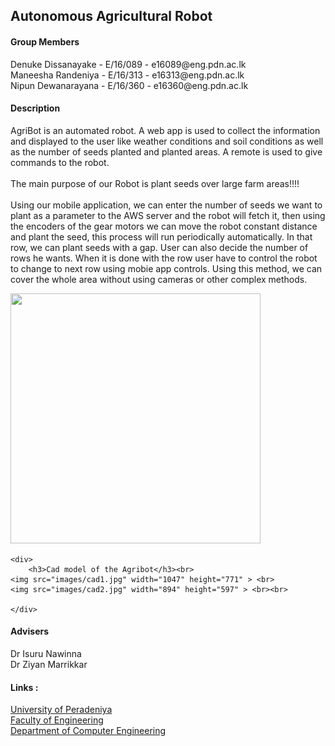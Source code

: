 <!DOCTYPE html>
<html>
<head>
	<h2>Autonomous Agricultural Robot</h2>
</head>
<body>
	<h4>Group Members</h4>
		<div>
			<div>Denuke Dissanayake - E/16/089 - e16089@eng.pdn.ac.lk</div>
			<div>Maneesha Randeniya - E/16/313 - e16313@eng.pdn.ac.lk</div>
			<div>Nipun Dewanarayana - E/16/360 - e16360@eng.pdn.ac.lk</div>
		</div>
    <h4>Description</h4>
		<p>
			<div>AgriBot is an automated robot. A web app is used to collect the information and displayed to the user like weather conditions and soil conditions as well as the number of seeds planted and planted areas. A remote is used to give commands to the robot.
      </div><br>
			<div>The main purpose of our Robot is plant seeds over large farm areas!!!!</div><br>
      <div>Using our mobile application, we can enter the number of seeds we want to plant as a parameter to the AWS server and the robot will fetch it, then using the encoders of the gear motors we can move the robot constant distance and plant the seed, this process will run periodically automatically. In that row, we can plant seeds with a gap. User can also decide the number of rows he wants. When it is done with the row user have to control the robot to change to next row using mobie app controls. Using this method, we can cover the whole area without using cameras or other complex methods.
      </div>
		</p>
   <img src="images/diagram.jpg" width="400" height="400" > 
	
    <div>
    	<h3>Cad model of the Agribot</h3><br>
	<img src="images/cad1.jpg" width="1047" height="771" > <br>
	<img src="images/cad2.jpg" width="894" height="597" > <br><br>
    
    </div>
	
   <h4>Advisers</h4>
    <div> Dr Isuru Nawinna </div>
    <div> Dr Ziyan Marrikkar </div>
		<h4>Links :</h4>
			<div>
				<div><a href="https://www.pdn.ac.lk/academics/academics.php/ "> University of Peradeniya</a> </div>
				<div><a href="http://eng.pdn.ac.lk/"> Faculty of Engineering</a></div>
        <div><a href="http://www.ce.pdn.ac.lk/"> Department of Computer Engineering </a> </div>
			</div>
	
	
</body>
</html>
